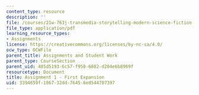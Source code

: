 ```yaml
---
content_type: resource
description: ''
file: /courses/21w-763j-transmedia-storytelling-modern-science-fiction-spring-2014/3394659f186732dd76456ed544707397_MIT21W_763JS14_Frst_Exp.pdf
file_type: application/pdf
learning_resource_types:
- Assignments
license: https://creativecommons.org/licenses/by-nc-sa/4.0/
ocw_type: OCWFile
parent_title: Assignments and Student Work
parent_type: CourseSection
parent_uid: 485d5193-6c57-f950-6802-d204e6b8969f
resourcetype: Document
title: Assignment 1 - First Expansion
uid: 3394659f-1867-32dd-7645-6ed544707397
---
```

